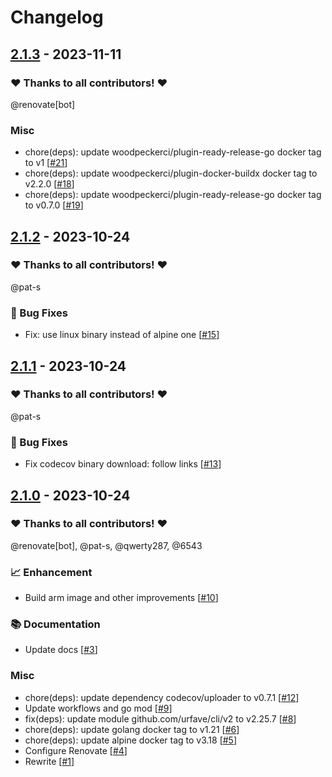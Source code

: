 # Changelog

## [2.1.3](https://github.com/woodpecker-ci/plugin-codecov/releases/tag/2.1.3) - 2023-11-11

### ❤️ Thanks to all contributors! ❤️

@renovate[bot]

### Misc

- chore(deps): update woodpeckerci/plugin-ready-release-go docker tag to v1 [[#21](https://github.com/woodpecker-ci/plugin-codecov/pull/21)]
- chore(deps): update woodpeckerci/plugin-docker-buildx docker tag to v2.2.0 [[#18](https://github.com/woodpecker-ci/plugin-codecov/pull/18)]
- chore(deps): update woodpeckerci/plugin-ready-release-go docker tag to v0.7.0 [[#19](https://github.com/woodpecker-ci/plugin-codecov/pull/19)]

## [2.1.2](https://github.com/woodpecker-ci/plugin-codecov/releases/tag/2.1.2) - 2023-10-24

### ❤️ Thanks to all contributors! ❤️

@pat-s

### 🐛 Bug Fixes

- Fix: use linux binary instead of alpine one [[#15](https://github.com/woodpecker-ci/plugin-codecov/pull/15)]

## [2.1.1](https://github.com/woodpecker-ci/plugin-codecov/releases/tag/2.1.1) - 2023-10-24

### ❤️ Thanks to all contributors! ❤️

@pat-s

### 🐛 Bug Fixes

- Fix codecov binary download: follow links [[#13](https://github.com/woodpecker-ci/plugin-codecov/pull/13)]

## [2.1.0](https://github.com/woodpecker-ci/plugin-codecov/releases/tag/2.1.0) - 2023-10-24

### ❤️ Thanks to all contributors! ❤️

@renovate[bot], @pat-s, @qwerty287, @6543

### 📈 Enhancement

- Build arm image and other improvements [[#10](https://github.com/woodpecker-ci/plugin-codecov/pull/10)]

### 📚 Documentation

- Update docs [[#3](https://github.com/woodpecker-ci/plugin-codecov/pull/3)]

### Misc

- chore(deps): update dependency codecov/uploader to v0.7.1 [[#12](https://github.com/woodpecker-ci/plugin-codecov/pull/12)]
- Update workflows and go mod [[#9](https://github.com/woodpecker-ci/plugin-codecov/pull/9)]
- fix(deps): update module github.com/urfave/cli/v2 to v2.25.7 [[#8](https://github.com/woodpecker-ci/plugin-codecov/pull/8)]
- chore(deps): update golang docker tag to v1.21 [[#6](https://github.com/woodpecker-ci/plugin-codecov/pull/6)]
- chore(deps): update alpine docker tag to v3.18 [[#5](https://github.com/woodpecker-ci/plugin-codecov/pull/5)]
- Configure Renovate [[#4](https://github.com/woodpecker-ci/plugin-codecov/pull/4)]
- Rewrite [[#1](https://github.com/woodpecker-ci/plugin-codecov/pull/1)]
